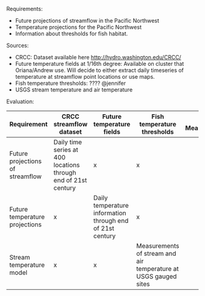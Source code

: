 Requirements:
* Future projections of streamflow in the Pacific Northwest
* Temperature projections for the Pacific Northwest
* Information about thresholds for fish habitat.

Sources:
* CRCC: Dataset available here http://hydro.washington.edu/CRCC/
* Future temperature fields at 1/16th degree: Available on cluster that Oriana/Andrew use. Will decide to either extract daily timeseries of temperature at streamflow point locations or use maps.
* Fish temperature thresholds: ???? @jennifer
* USGS stream temperature and air temperature

Evaluation:

| Requirement | CRCC streamflow dataset | Future temperature fields | Fish temperature thresholds | USGS Measurements |
|---|---|---|---|---|
| Future projections of streamflow | Daily time series at 400 locations through end of 21st century| x | x |
| Future temperature projections | x | Daily temperature information through end of 21st century  | x |
| Stream temperature model | x | x | Measurements of stream and air temperature at USGS gauged sites |
